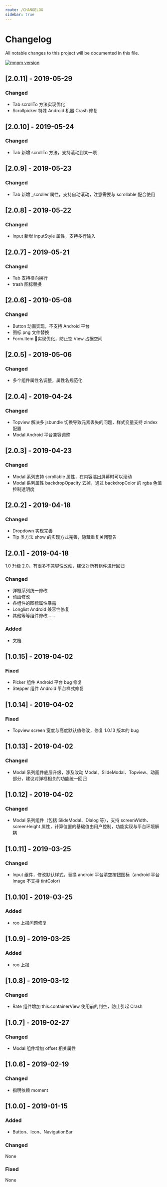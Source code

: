 ```yaml
---
route: /CHANGELOG
sidebar: true
---
```


# Changelog
All notable changes to this project will be documented in this file.

[![mnpm version](http://npm.sankuai.com/badge/v/@roo/roo-mobile-rn.svg?style=flat-square)](http://npm.sankuai.com/package/@roo/roo-mobile-rn)



## [2.0.11] - 2019-05-29
### Changed
- Tab scrollTo 方法实现优化
- Scrollpicker 特殊 Android 机器 Crash 修复

## [2.0.10] - 2019-05-24
### Changed
- Tab 新增 scrollTo 方法，支持滚动到某一项

## [2.0.9] - 2019-05-23
### Changed
- Tab 新增 _scroller 属性，支持自动滚动，注意需要与 scrollable 配合使用

## [2.0.8] - 2019-05-22
### Changed
- Input 新增 inputStyle 属性，支持多行输入

## [2.0.7] - 2019-05-21
### Changed
- Tab 支持横向换行
- trash 图标替换

## [2.0.6] - 2019-05-08
### Changed
- Button 动画实现，不支持 Android 平台
- 图标 png 文件替换
- Form.Item 实现优化，防止空 View 占据空间

## [2.0.5] - 2019-05-06
### Changed
- 多个组件属性名调整，属性名规范化

## [2.0.4] - 2019-04-24
### Changed
- Topview 解决多 jsbundle 切换导致元素丢失的问题，样式变量支持 zIndex 配置
- Modal Android 平台兼容调整

## [2.0.3] - 2019-04-23
### Changed
- Modal 系列支持 scrollable 属性，在内容溢出屏幕时可以滚动
- Modal 系列属性 backdropOpacity 去掉，通过 backdropColor 的 rgba 色值控制透明度

## [2.0.2] - 2019-04-18
### Changed
- Dropdown 实现完善
- Tip 类方法 show 的实现方式完善，隐藏重复关闭警告


## [2.0.1] - 2019-04-18

1.0 升级 2.0，有很多不兼容性改动，建议对所有组件进行回归

### Changed
- 弹框系列统一修改
- 动画修改
- 各组件的图标属性暴露
- Longlist Android 兼容性修复
- 其他等等组件修改......

### Added
- 文档


## [1.0.15] - 2019-04-02
### Fixed
- Picker 组件 Android 平台 bug 修复
- Stepper 组件 Android 平台样式修复

## [1.0.14] - 2019-04-02
### Fixed
- Topview screen 宽度与高度默认值修改，修复 1.0.13 版本的 bug

## [1.0.13] - 2019-04-02
### Changed
- Modal 系列组件底层升级，涉及改动 Modal、SlideModal、Topview、动画部分，建议对弹框相关的功能统一回归


## [1.0.12] - 2019-04-02
### Changed
- Modal 系列组件（包括 SlideModal、Dialog 等），支持 screenWidth、screenHeight 属性，计算位置的基础值由用户控制，功能实现与平台环境解耦


## [1.0.11] - 2019-03-25
### Changed
- Input 组件，修改默认样式，替换 android 平台清空按钮图标（android 平台 Image 不支持 tintColor）


## [1.0.10] - 2019-03-25
### Added
- roo 上报问题修复

## [1.0.9] - 2019-03-25
### Added
- roo 上报

## [1.0.8] - 2019-03-12

### Changed
- Rate 组件增加 this.containerView 使用前的判空，防止引起 Crash

## [1.0.7] - 2019-02-27

### Changed
- Modal 组件增加 offset 相关属性


## [1.0.6] - 2019-02-19

### Changed
- 指明依赖 moment


## [1.0.0] - 2019-01-15
### Added
- Button、Icon、NavigationBar

### Changed
None

### Fixed
None
